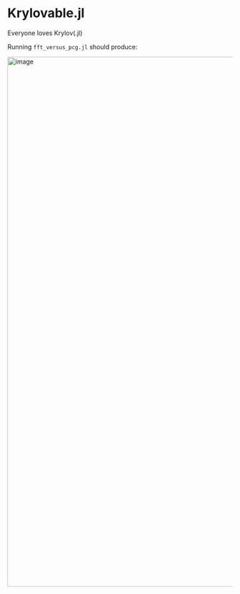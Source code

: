 # Krylovable.jl

Everyone loves Krylov(.jl)

Running `fft_versus_pcg.jl` should produce:

<img width="1186" alt="image" src="https://github.com/glwagner/Krylovable.jl/assets/15271942/5b49aaa7-3e49-4c1c-a5d5-20416eb3e090">

